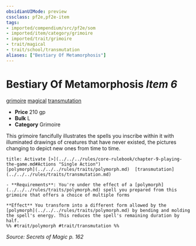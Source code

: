 ```yaml
---
obsidianUIMode: preview
cssclass: pf2e,pf2e-item
tags:
- imported/compendium/src/pf2e/som
- imported/item/category/grimoire
- imported/trait/grimoire
- trait/magical
- trait/school/transmutation
aliases: ["Bestiary Of Metamorphosis"]
---
```

# Bestiary Of Metamorphosis *Item 6*  
[grimoire](grimoire-som.md)  [magical](magical.md)  [transmutation](transmutation.md)  

- **Price** 210 gp
- **Bulk** L
- **Category** Grimoire

This grimoire fancifully illustrates the spells you inscribe within it with illuminated drawings of creatures that have never existed, the pictures changing to depict new ones from time to time.

```ad-embed-ability
title: Activate [>](../../../rules/core-rulebook/chapter-9-playing-the-game.md#Actions "Single Action")
[polymorph](../../../rules/traits/polymorph.md)  [transmutation](../../../rules/traits/transmutation.md)  

- **Requirements**: You're under the effect of a [polymorph](../../../rules/traits/polymorph.md) spell you prepared from this grimoire that offers a choice of multiple forms

**Effect** You transform into a different form allowed by the [polymorph](../../../rules/traits/polymorph.md) by bending and molding the spell's energy. This reduces the spell's remaining duration by half.  
%% #trait/polymorph #trait/transmutation %%
```

*Source: Secrets of Magic p. 162*
